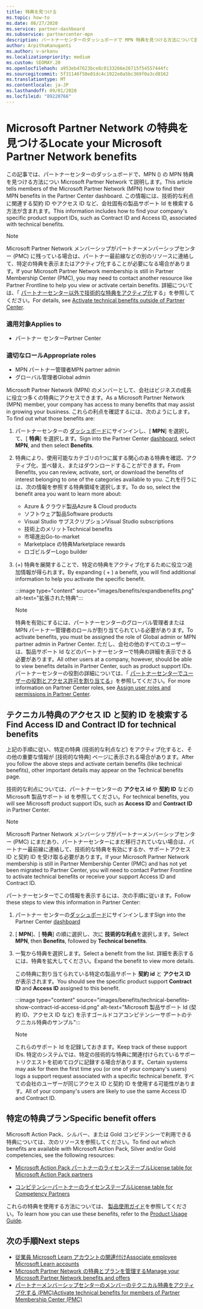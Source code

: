 ```yaml
---
title: 特典を見つける
ms.topic: how-to
ms.date: 08/27/2020
ms.service: partner-dashboard
ms.subservice: partnercenter-mpn
description: パートナーセンターのダッシュボードで MPN 特典を見つける方法について説明します。
author: ArpithaKanuganti
ms.author: v-arkanu
ms.localizationpriority: medium
ms.custom: SEOMAY.20
ms.openlocfilehash: a953eb47623bce8c0133266e26715f54557444fc
ms.sourcegitcommit: 5f31146f50e01dc4c1922e0a5bc369f0a3cd8162
ms.translationtype: MT
ms.contentlocale: ja-JP
ms.lasthandoff: 09/01/2020
ms.locfileid: "89220766"
---
```

# <a name="locate-your-microsoft-partner-network-benefits"></a><span data-ttu-id="00ef8-103">Microsoft Partner Network の特典を見つける</span><span class="sxs-lookup"><span data-stu-id="00ef8-103">Locate your Microsoft Partner Network benefits</span></span> 

<span data-ttu-id="00ef8-104">この記事では、パートナーセンターのダッシュボードで、MPN () の MPN 特典を見つける方法につい Microsoft Partner Network て説明します。</span><span class="sxs-lookup"><span data-stu-id="00ef8-104">This article tells members of the Microsoft Partner Network (MPN) how to find their MPN benefits in the Partner Center dashboard.</span></span> <span data-ttu-id="00ef8-105">この情報には、技術的な利点に関連する契約 ID やアクセス ID など、会社固有の製品サポート Id を検索する方法が含まれます。</span><span class="sxs-lookup"><span data-stu-id="00ef8-105">This information includes how to find your company's specific product support IDs, such as Contract ID and Access ID, associated with technical benefits.</span></span>

>[!NOTE]
> <span data-ttu-id="00ef8-106">Microsoft Partner Network メンバーシップがパートナーメンバーシップセンター (PMC) に残っている場合は、パートナー最前線などの別のリソースに連絡して、特定の特典を表示またはアクティブ化することが必要になる場合があります。</span><span class="sxs-lookup"><span data-stu-id="00ef8-106">If your Microsoft Partner Network membership is still in Partner Membership Center (PMC), you may need to contact another resource like Partner Frontline to help you view or activate certain benefits.</span></span> <span data-ttu-id="00ef8-107">詳細については、「 [パートナーセンター以外で技術的な特典をアクティブ化](partner-membership-center-tech-benefits-activate.md)する」を参照してください。</span><span class="sxs-lookup"><span data-stu-id="00ef8-107">For details, see [Activate technical benefits outside of Partner Center](partner-membership-center-tech-benefits-activate.md).</span></span>

### <a name="applies-to"></a><span data-ttu-id="00ef8-108">適用対象</span><span class="sxs-lookup"><span data-stu-id="00ef8-108">Applies to</span></span>

- <span data-ttu-id="00ef8-109">パートナー センター</span><span class="sxs-lookup"><span data-stu-id="00ef8-109">Partner Center</span></span>

### <a name="appropriate-roles"></a><span data-ttu-id="00ef8-110">適切なロール</span><span class="sxs-lookup"><span data-stu-id="00ef8-110">Appropriate roles</span></span>

- <span data-ttu-id="00ef8-111">MPN パートナー管理者</span><span class="sxs-lookup"><span data-stu-id="00ef8-111">MPN partner admin</span></span>
- <span data-ttu-id="00ef8-112">グローバル管理者</span><span class="sxs-lookup"><span data-stu-id="00ef8-112">Global admin</span></span>

<span data-ttu-id="00ef8-113">Microsoft Partner Network (MPN) のメンバーとして、会社はビジネスの成長に役立つ多くの特典にアクセスできます。</span><span class="sxs-lookup"><span data-stu-id="00ef8-113">As a Microsoft Partner Network (MPN) member, your company has access to many benefits that may assist in growing your business.</span></span> <span data-ttu-id="00ef8-114">これらの利点を確認するには、次のようにします。</span><span class="sxs-lookup"><span data-stu-id="00ef8-114">To find out what those benefits are:</span></span>

1. <span data-ttu-id="00ef8-115">パートナーセンターの [ダッシュボード](https://partner.microsoft.com/dashboard/home)にサインインし、[ **MPN**] を選択して、[ **特典**] を選択します。</span><span class="sxs-lookup"><span data-stu-id="00ef8-115">Sign into the Partner Center [dashboard](https://partner.microsoft.com/dashboard/home), select **MPN**, and then select **Benefits**.</span></span>

2. <span data-ttu-id="00ef8-116">特典により、使用可能なカテゴリの1つに属する関心のある特典を確認、アクティブ化、並べ替え、またはダウンロードすることができます。</span><span class="sxs-lookup"><span data-stu-id="00ef8-116">From Benefits, you can review, activate, sort, or download the benefits of interest belonging to one of the categories available to you.</span></span> <span data-ttu-id="00ef8-117">これを行うには、次の情報を参照する特典領域を選択します。</span><span class="sxs-lookup"><span data-stu-id="00ef8-117">To do so, select the benefit area you want to learn more about:</span></span>

   - <span data-ttu-id="00ef8-118">Azure & クラウド製品</span><span class="sxs-lookup"><span data-stu-id="00ef8-118">Azure & Cloud products</span></span>
   - <span data-ttu-id="00ef8-119">ソフトウェア製品</span><span class="sxs-lookup"><span data-stu-id="00ef8-119">Software products</span></span>
   - <span data-ttu-id="00ef8-120">Visual Studio サブスクリプション</span><span class="sxs-lookup"><span data-stu-id="00ef8-120">Visual Studio subscriptions</span></span>
   - <span data-ttu-id="00ef8-121">技術上のメリット</span><span class="sxs-lookup"><span data-stu-id="00ef8-121">Technical benefits</span></span>
   - <span data-ttu-id="00ef8-122">市場進出</span><span class="sxs-lookup"><span data-stu-id="00ef8-122">Go-to-market</span></span>
   - <span data-ttu-id="00ef8-123">Marketplace の特典</span><span class="sxs-lookup"><span data-stu-id="00ef8-123">Marketplace rewards</span></span>
   - <span data-ttu-id="00ef8-124">ロゴビルダー</span><span class="sxs-lookup"><span data-stu-id="00ef8-124">Logo builder</span></span>

3. <span data-ttu-id="00ef8-125">(+) 特典を展開することで、特定の特典をアクティブ化するために役立つ追加情報が得られます。</span><span class="sxs-lookup"><span data-stu-id="00ef8-125">By expanding ( + ) a benefit, you will find additional information to help you activate the specific benefit.</span></span>

   :::image type="content" source="images/benefits/expandbenefits.png" alt-text="拡張された特典":::

   > [!NOTE]
   > <span data-ttu-id="00ef8-127">特典を有効にするには、パートナーセンターのグローバル管理者または MPN パートナー管理者のロールが割り当てられている必要があります。</span><span class="sxs-lookup"><span data-stu-id="00ef8-127">To activate benefits, you must be assigned the role of Global admin or MPN partner admin in Partner Center.</span></span> <span data-ttu-id="00ef8-128">ただし、会社の他のすべてのユーザーは、製品サポート Id などのパートナーセンターで特典の詳細を表示できる必要があります。</span><span class="sxs-lookup"><span data-stu-id="00ef8-128">All other users at a company, however, should be able to view benefits details in Partner Center, such as product support IDs.</span></span> <span data-ttu-id="00ef8-129">パートナーセンターの役割の詳細については、「 [パートナーセンターでユーザーの役割とアクセス許可を割り当てる](permissions-overview.md)」を参照してください。</span><span class="sxs-lookup"><span data-stu-id="00ef8-129">For more information on Partner Center roles, see [Assign user roles and permissions in Partner Center](permissions-overview.md).</span></span>

## <a name="find-access-id-and-contract-id-for-technical-benefits"></a><span data-ttu-id="00ef8-130">テクニカル特典のアクセス ID と契約 ID を検索する</span><span class="sxs-lookup"><span data-stu-id="00ef8-130">Find Access ID and Contract ID for technical benefits</span></span>

<span data-ttu-id="00ef8-131">上記の手順に従い、特定の特典 (技術的な利点など) をアクティブ化すると、その他の重要な情報が [技術的な特典] ページに表示される場合があります。</span><span class="sxs-lookup"><span data-stu-id="00ef8-131">After you follow the above steps and activate certain benefits (like technical benefits), other important details may appear on the Technical benefits page.</span></span>

<span data-ttu-id="00ef8-132">技術的な利点については、パートナーセンターの **アクセス id** や **契約 ID** などの Microsoft 製品サポート id を参照してください。</span><span class="sxs-lookup"><span data-stu-id="00ef8-132">For technical benefits, you will see Microsoft product support IDs, such as **Access ID** and **Contract ID** in Partner Center.</span></span>

>[!NOTE]
> <span data-ttu-id="00ef8-133">Microsoft Partner Network メンバーシップがパートナーメンバーシップセンター (PMC) にまだあり、パートナーセンターにまだ移行されていない場合は、パートナー最前線に連絡して、技術的な特典を有効にするか、サポートアクセス ID と契約 ID を受け取る必要があります。</span><span class="sxs-lookup"><span data-stu-id="00ef8-133">If your Microsoft Partner Network membership is still in Partner Membership Center (PMC) and has not yet been migrated to Partner Center, you will need to contact Partner Frontline to activate technical benefits or receive your support Access ID and Contract ID.</span></span>

 <span data-ttu-id="00ef8-134">パートナーセンターでこの情報を表示するには、次の手順に従います。</span><span class="sxs-lookup"><span data-stu-id="00ef8-134">Follow these steps to view this information in Partner Center:</span></span>

1. <span data-ttu-id="00ef8-135">パートナー センターの[ダッシュボード](https://partner.microsoft.com/dashboard/home)にサインインします</span><span class="sxs-lookup"><span data-stu-id="00ef8-135">Sign into the Partner Center [dashboard](https://partner.microsoft.com/dashboard/home)</span></span>

2. <span data-ttu-id="00ef8-136">[ **MPN**]、[ **特典**] の順に選択し、次に **技術的な利点**を選択します。</span><span class="sxs-lookup"><span data-stu-id="00ef8-136">Select **MPN**, then **Benefits**, followed by **Technical benefits**.</span></span>

3. <span data-ttu-id="00ef8-137">一覧から特典を選択します。</span><span class="sxs-lookup"><span data-stu-id="00ef8-137">Select a benefit from the list.</span></span> <span data-ttu-id="00ef8-138">詳細を表示するには、特典を拡大してください。</span><span class="sxs-lookup"><span data-stu-id="00ef8-138">Expand the benefit to view more details.</span></span> 

   <span data-ttu-id="00ef8-139">この特典に割り当てられている特定の製品サポート **契約 id** と **アクセス ID** が表示されます。</span><span class="sxs-lookup"><span data-stu-id="00ef8-139">You should see the specific product support **Contract ID** and **Access ID** assigned to this benefit.</span></span>  

   :::image type="content" source="images/benefits/technical-benefits-show-contract-id-access-id.png" alt-text="Microsoft 製品サポート Id (契約 ID、アクセス ID など) を示すゴールドコアコンピテンシーサポートのテクニカル特典のサンプル":::

   > [!NOTE]
   > <span data-ttu-id="00ef8-141">これらのサポート Id を記録しておきます。</span><span class="sxs-lookup"><span data-stu-id="00ef8-141">Keep track of these support IDs.</span></span> <span data-ttu-id="00ef8-142">特定のシステムでは、特定の技術的な特典に関連付けられているサポートリクエストを初めてログに記録する場合があります。</span><span class="sxs-lookup"><span data-stu-id="00ef8-142">Certain systems may ask for them the first time you (or one of your company's users) logs a support request associated with a specific technical benefit.</span></span> <span data-ttu-id="00ef8-143">すべての会社のユーザーが同じアクセス ID と契約 ID を使用する可能性があります。</span><span class="sxs-lookup"><span data-stu-id="00ef8-143">All of your company's users are likely to use the same Access ID and Contract ID.</span></span>

## <a name="specific-benefit-offers"></a><span data-ttu-id="00ef8-144">特定の特典プラン</span><span class="sxs-lookup"><span data-stu-id="00ef8-144">Specific benefit offers</span></span>

<span data-ttu-id="00ef8-145">Microsoft Action Pack、シルバー、または Gold コンピテンシーで利用できる特典については、次のリソースを参照してください。</span><span class="sxs-lookup"><span data-stu-id="00ef8-145">To find out which benefits are available with Microsoft Action Pack, Silver and/or Gold competencies, see the following resources:</span></span>

- [<span data-ttu-id="00ef8-146">Microsoft Action Pack パートナーのライセンステーブル</span><span class="sxs-lookup"><span data-stu-id="00ef8-146">License table for Microsoft Action Pack partners</span></span>](https://assetsprod.microsoft.com/mpn/MPN-MAPS-Software-IUR-License-Table.xlsx)

- [<span data-ttu-id="00ef8-147">コンピテンシーパートナーのライセンステーブル</span><span class="sxs-lookup"><span data-stu-id="00ef8-147">License table for Competency Partners</span></span>](https://assetsprod.microsoft.com/mpn-maps-software-iur-competency-license-table.docx)

<span data-ttu-id="00ef8-148">これらの特典を使用する方法については、 [製品使用ガイド](https://assets.microsoft.com/MPN-MAPS-Product-Usage-Guide.pdf)を参照してください。</span><span class="sxs-lookup"><span data-stu-id="00ef8-148">To learn how you can use these benefits,  refer to the [Product Usage Guide](https://assets.microsoft.com/MPN-MAPS-Product-Usage-Guide.pdf).</span></span>

## <a name="next-steps"></a><span data-ttu-id="00ef8-149">次の手順</span><span class="sxs-lookup"><span data-stu-id="00ef8-149">Next steps</span></span>

- [<span data-ttu-id="00ef8-150">従業員 Microsoft Learn アカウントの関連付け</span><span class="sxs-lookup"><span data-stu-id="00ef8-150">Associate employee Microsoft Learn accounts</span></span>](ms-learn-associate.md)
- [<span data-ttu-id="00ef8-151">Microsoft Partner Network の特典とプランを管理する</span><span class="sxs-lookup"><span data-stu-id="00ef8-151">Manage your Microsoft Partner Network benefits and offers</span></span>](manage-your-partner-network-benefits.md)
- [<span data-ttu-id="00ef8-152">パートナーメンバーシップセンターのメンバーのテクニカル特典をアクティブ化する (PMC)</span><span class="sxs-lookup"><span data-stu-id="00ef8-152">Activate technical benefits for members of Partner Membership Center (PMC)</span></span>](partner-membership-center-tech-benefits-activate.md)